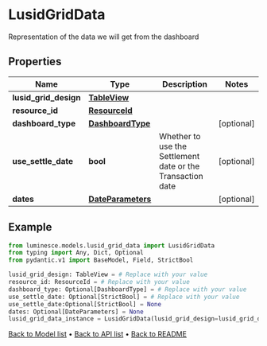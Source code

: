 # LusidGridData

Representation of the data we will get from the dashboard
## Properties
Name | Type | Description | Notes
------------ | ------------- | ------------- | -------------
**lusid_grid_design** | [**TableView**](TableView.md) |  | 
**resource_id** | [**ResourceId**](ResourceId.md) |  | 
**dashboard_type** | [**DashboardType**](DashboardType.md) |  | [optional] 
**use_settle_date** | **bool** | Whether to use the Settlement date or the Transaction date | [optional] 
**dates** | [**DateParameters**](DateParameters.md) |  | [optional] 
## Example

```python
from luminesce.models.lusid_grid_data import LusidGridData
from typing import Any, Dict, Optional
from pydantic.v1 import BaseModel, Field, StrictBool

lusid_grid_design: TableView = # Replace with your value
resource_id: ResourceId = # Replace with your value
dashboard_type: Optional[DashboardType] = # Replace with your value
use_settle_date: Optional[StrictBool] = # Replace with your value
use_settle_date:Optional[StrictBool] = None
dates: Optional[DateParameters] = None
lusid_grid_data_instance = LusidGridData(lusid_grid_design=lusid_grid_design, resource_id=resource_id, dashboard_type=dashboard_type, use_settle_date=use_settle_date, dates=dates)

```

[Back to Model list](../README.md#documentation-for-models) &#8226; [Back to API list](../README.md#documentation-for-api-endpoints) &#8226; [Back to README](../README.md)

